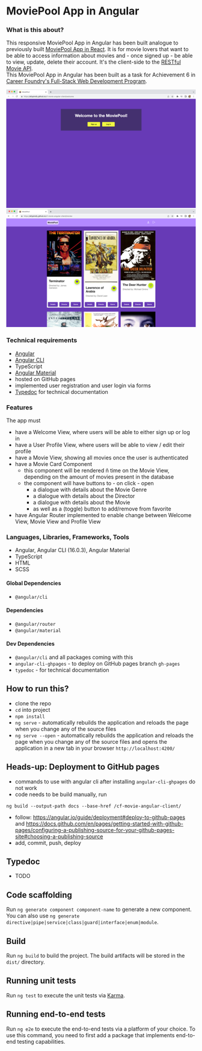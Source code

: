 # MoviePool App in Angular

### What is this about?
This responsive MoviePool App in Angular has been built analogue to previously built [MoviePool App in React](https://github.com/EllyPirelly/cf-movie-client). It is for movie lovers that want to be able to access information about movies and - once signed up - be able to view, update, delete their account. It's the client-side to the [RESTful Movie API](https://github.com/EllyPirelly/cf-movie-api).
<br>
This MoviePool App in Angular has been built as a task for Achievement 6 in [Career Foundry's Full-Stack Web Development Program](https://careerfoundry.com/en/courses/become-a-web-developer/).

![Screenshot of Welcome View](/src/assets/img/screenshots/client-angular-1.png)
![Screenshot of Movie View](/src/assets/img/screenshots/client-angular-2.png)

### Technical requirements
- [Angular](https://angular.io/)
- [Angular CLI](https://github.com/angular/angular-cli)
- TypeScript
- [Angular Material](https://material.angular.io/)
- hosted on GitHub pages
- implemented user registration and user login via forms
- [Typedoc](https://typedoc.org/api/) for technical documentation

### Features
The app must
- have a Welcome View, where users will be able to either sign up or log in
- have a User Profile View, where users will be able to view / edit their profile
- have a Movie View, showing all movies once the user is authenticated
- have a Movie Card Component
  - this component will be rendered ñ time on the Movie View, depending on the amount of movies present in the database
  - the component will have buttons to - on click - open
    - a dialogue with details about the Movie Genre
    - a dialogue with details about the Director
    - a dialogue with details about the Movie
    - as well as a (toggle) button to add/remove from favorite
- have Angular Router implemented to enable change between Welcome View, Movie View and Profile View

### Languages, Libraries, Frameworks, Tools
- Angular, Angular CLI (16.0.3), Angular Material
- TypeScript
- HTML
- SCSS

#### Global Dependencies
- `@angular/cli`

#### Dependencies
- `@angular/router`
- `@angular/material`

#### Dev Dependencies
- `@angular/cli` and all packages coming with this
- `angular-cli-ghpages` - to deploy on GitHub pages branch `gh-pages`
- `typedoc` - for technical documentation

## How to run this?
- clone the repo
- `cd` into project
- `npm install`
- `ng serve` - automatically rebuilds the application and reloads the page when you change any of the source files
- `ng serve --open` - automatically rebuilds the application and reloads the page when you change any of the source files and opens the application in a new tab in your browser `http://localhost:4200/`

## Heads-up: Deployment to GitHub pages
- commands to use with angular cli after installing `angular-cli-ghpages` do not work
- code needs to be build manually, run
```
ng build --output-path docs --base-href /cf-movie-angular-client/
```
- follow: https://angular.io/guide/deployment#deploy-to-github-pages and https://docs.github.com/en/pages/getting-started-with-github-pages/configuring-a-publishing-source-for-your-github-pages-site#choosing-a-publishing-source
- add, commit, push, deploy

## Typedoc
- TODO

## Code scaffolding

Run `ng generate component component-name` to generate a new component. You can also use `ng generate directive|pipe|service|class|guard|interface|enum|module`.

## Build

Run `ng build` to build the project. The build artifacts will be stored in the `dist/` directory.

## Running unit tests

Run `ng test` to execute the unit tests via [Karma](https://karma-runner.github.io).

## Running end-to-end tests

Run `ng e2e` to execute the end-to-end tests via a platform of your choice. To use this command, you need to first add a package that implements end-to-end testing capabilities.
